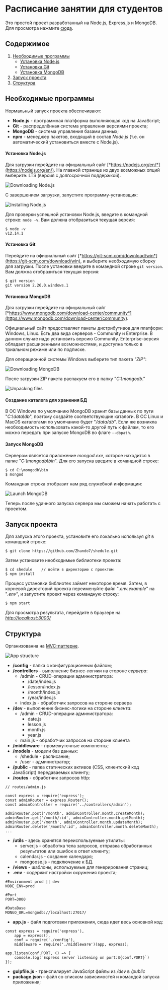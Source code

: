 # Расписание занятии для студентов

Это простой проект разработанный на Node.js, Express.js и MongoDB.\
Для просмотра нажмите [сюда](http://innovation-center.herokuapp.com/).

## Содержимое

1. [Необходимые программы](#необходимые-программы)
    * [Установка Node.js](#установка-nodejs)
    * [Установка Git](#установка-git)
    * [Установка MongoDB](#установка-mongodb)
2. [Запуск проекта](#запуск-проекта)
3. [Структура](#структура)

## Необходимые программы

Нормальный запуск проекта обеспечивают:
* **Node.js** - программная платформа выполняющая код на JavaScript;
* **Git** - распределённая система управления версиями проекта;
* **MongoDB** - система управления базами данных;
* **npm** - менеджер пакетов, входящий в состав *Node.js* (т.е. он автоматический установиться вместе с Node.js).

#### Установка Node.js 

Для загрузки перейдите на официальный сайт [*https://nodejs.org/en/*](https://nodejs.org/en/). На главной странице из двух возможных опций выберите: LTS (версия с долгосрочной поддержкой).

![Downloading Node.js](https://metanit.com/web/nodejs/pics/1.1.png)

С завершением загрузки, запустите программу-установщик:

![Installing Node.js](https://metanit.com/web/nodejs/pics/1.2.png)

Для проверки успешной установки Node.js, введите в командной строке: `node -v`. Вам должна отобразиться текущая версия:
```
$ node -v
v12.14.1
```

#### Установка Git

Перейдите на официальный сайт [*https://git-scm.com/download/win*](https://git-scm.com/download/win), и выберите необходимую сборку для загрузки. После установки введите в командной строке `git version`. Вам должна отобразиться текущая версия:
```
$ git version
git version 2.26.0.windows.1
```

#### Установка MongoDB

Для загрузки перейдите на официальный сайт [*https://www.mongodb.com/download-center/community*](https://www.mongodb.com/download-center/community).

Официальный сайт предоставляет пакеты дистрибутивов для платформ: Windows, Linux. Есть два вида серверов - Community и Enterprise. В данном случае надо установить версию Community. Enterprise-версия обладает расширенными возможностями, и доступна только в триальном режиме или по подписке.

Для операционной системы Windows выберите тип пакета *"ZIP"*:

![Downloading MongoDB](https://metanit.com/nosql/mongodb/pics/1.6.png)

После загрузки ZIP пакета распакуем его в папку "*C:\mongodb*."

![Unpacking files](https://metanit.com/nosql/mongodb/pics/1.1.png)

#### Создание каталога для хранения БД

В ОС Windows по умолчанию MongoDB хранит базы данных по пути "*C:\data\db*", поэтому создайте соответствующие каталоги. В ОС Linux и MacOS каталогами по умолчанию будет "*/data/db*". Если же возникла необходимость использовать какой-то другой путь к файлам, то его можно передать при запуске MongoDB во флаге `--dbpath`.

#### Запуск MongoDB

Сервером является приложение *mongod.exe*, которое находится в папке "*C:\mongodb\bin*". Для его запуска введите в командной строке:
```
$ cd C:\mongodb\bin
$ mongod
```
Командная строка отобразит нам ряд служебной информации:

![Launch MongoDB](https://metanit.com/nosql/mongodb/pics/1.2.png)

Теперь после удачного запуска сервера мы сможем начать работать с проектом.

## Запуск проекта

Для запуска этого проекта, установите его локально используя *git* в командной строке:
```
$ git clone https://github.com/Zhando7/shedule.git
```

Затем установите необходимые библиотеки проекта:
```
$ cd shedule    // войти в директорию с проектом
$ npm install
```

Процесс установки библиотек займет некоторое время. Затем, в корневой директорий проекта переименуйте файл "*.env.example*" на "*.env*", и запустите проект через командную строку:
```
$ npm start
```

Для просмотра результата, перейдите в браузере на [*http://localhost:3000/*](http://localhost:3000/)

## Структура

Организованна на [MVC-паттерне](https://ru.wikipedia.org/wiki/Model-View-Controller).

![App structure](https://i.ibb.co/BcG0H9S/app-structure.png)

+ **/config** - папка с конфигурационным файлом;
+ **/controllers** - выполнение бизнес-логики на стороне *сервера*:
    + /admin - CRUD-операции администратора:
        + /date/index.js 
        + /lesson/index.js 
        + /month/index.js 
        + /year/index.js 
    + index.js - обработчик запросов на стороне сервера
+ **/dev** - выполнение бизнес-логики на стороне *клиента*:
    + /admin - CRUD-операции администратора:
        + date.js
        + lesson.js
        + month.js
        + year.js
    + main.js - обработчик запросов на стороне клиента
+ **/middleware** - промежуточные компоненты;
+ **/models** - модели баз данных:
    + /shedule - расписание;
    + /user - администратор;
+ **/public** - папка статических активов (CSS, клиентский код JavaScript) передаваемых клиенту;
+ **/routes** - обработчик запросов http:
```
// routes/admin.js

const express = require('express');
const adminRouter = express.Router();
const adminController = require('../controllers/admin');

adminRouter.post('/month', adminController.month.createMonth);
adminRouter.get('/month/:id', adminController.month.getMonth);
adminRouter.put('/month', adminController.month.updateMonth);
adminRouter.delete('/month/:id', adminController.month.deleteMonth);
...
```
+ **/utils** - здесь хранятся переиспользуемые утилиты:
    + server.js - обработка тела запросов, отправка обработанных результатов или ошибок в ответ клиенту;
    + calendar.js - создание календаря;
    + mongoose.js - подключение к БД.
+ **/views** - шаблоны, используемые для генерирования страниц;
+ **.env** - содержит настройки окружения проекта;
```
#Environment prod || dev
NODE_ENV=prod

#Port
PORT=3000

#DataBase
MONGO_URL=mongodb://localhost:27017/
```
+ **app.js** - файл подготовки приложения, сюда идет весь основной код:
```
const express = require('express'),
    app = express(),
    conf = require('./config'),
    middleware = require('./middleware')(app, express);

app.listen(conf.PORT, () => {
    console.log(`Express server listening on port:${conf.PORT}`)
});
```
+ **gulpfile.js** - транспилирует JavaScript файлы из */dev* в */public*
+ **package.json** - файл со списком зависимостей и командой запуска приложения;